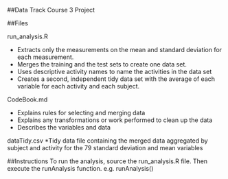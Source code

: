 ##Data Track Course 3 Project

##Files

run_analysis.R
* Extracts only the measurements on the mean and standard deviation for each measurement.
* Merges the training and the test sets to create one data set.
* Uses descriptive activity names to name the activities in the data set
* Creates a second, independent tidy data set with the average of each variable for each activity and each subject.

CodeBook.md
* Explains rules for selecting and merging data
* Explains any transformations or work performed to clean up the data 
* Describes the variables and data


dataTidy.csv
*Tidy data file containing the merged data aggregated by subject and activity for the 79 standard deviation and mean variables

##Instructions
To run the analysis, source the run_analysis.R file.  Then execute the runAnalysis function.
e.g. runAnalysis()
